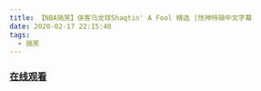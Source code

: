 ```yaml
---
title: 【NBA搞笑】侠客乌龙球Shaqtin' A Fool 精选 |恍神特辑中文字幕
date: 2020-02-17 22:15:40
tags:
  - 搞笑
---
```


### <a href="https://www.weibo.com/tv/v/IuD09rScj?fid=1034:4472996832673835" target="_blank">在线观看</a>

